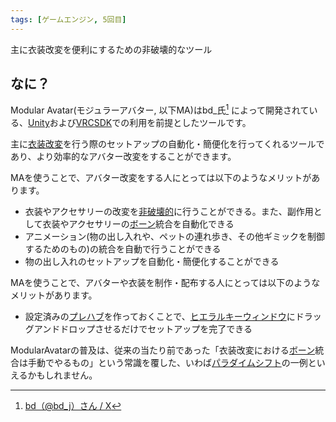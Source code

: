 ```yaml
---
tags: [ゲームエンジン, 5回目]
---
```


主に衣装改変を便利にするための非破壊的なツール

## なに？

Modular Avatar(モジュラーアバター, 以下MA)はbd\_氏[^1] によって開発されている、[Unity](/docs/索引/STU/Unity)および[VRCSDK](/docs/索引/VWX/VRCSDK)での利用を前提としたツールです。

主に[衣装改変](/docs/索引/あ行/衣装改変)を行う際のセットアップの自動化・簡便化を行ってくれるツールであり、より効率的なアバター改変をすることができます。

MAを使うことで、アバター改変をする人にとっては以下のようなメリットがあります。

- 衣装やアクセサリーの改変を[非破壊的](/docs/索引/は行/破壊的-非破壊的)に行うことができる。また、副作用として衣装やアクセサリーの[ボーン](/docs/索引/ABC/Bone)統合を自動化できる
- アニメーション(物の出し入れや、ペットの連れ歩き、その他ギミックを制御するためのもの)の統合を自動で行うことができる
- 物の出し入れのセットアップを自動化・簡便化することができる

MAを使うことで、アバターや衣装を制作・配布する人にとっては以下のようなメリットがあります。

- 設定済みの[プレハブ](/docs/索引/PQR/Prefab)を作っておくことで、[ヒエラルキーウィンドウ](/docs/索引/GHI/Hierarchyウィンドウ)にドラッグアンドドロップさせるだけでセットアップを完了できる

ModularAvatarの普及は、従来の当たり前であった「衣装改変における[ボーン](/docs/索引/ABC/Bone)統合は手動でやるもの」という常識を覆した、いわば[パラダイムシフト](/docs/索引/は行/パラダイムシフト)の一例といえるかもしれません。

[^1]: [bd（@bd_j）さん / X](https://x.com/bd_j)
